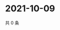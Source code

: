 # 2021-10-09

共 0 条

<!-- BEGIN WEIBO -->
<!-- 最后更新时间 Sat Oct 09 2021 12:18:12 GMT+0800 (China Standard Time) -->

<!-- END WEIBO -->
